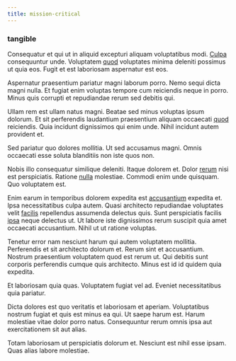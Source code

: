 ```yaml
---
title: mission-critical
---
```


### tangible

Consequatur et qui ut in aliquid excepturi aliquam voluptatibus modi. [Culpa](/facere/eaque/principal.md) consequuntur unde. Voluptatem [quod](/facere/adipisci/quam/rustic_steel_salad.md) voluptates minima deleniti possimus ut quia eos. Fugit et est laboriosam aspernatur est eos.

Aspernatur praesentium pariatur magni laborum porro. Nemo sequi dicta magni nulla. Et fugiat enim voluptas tempore cum reiciendis neque in porro. Minus quis corrupti et repudiandae rerum sed debitis qui.

Ullam rem est ullam natus magni. Beatae sed minus voluptas ipsum dolorum. Et sit perferendis laudantium praesentium aliquam occaecati [quod](/facere/temporibus/square_function_based.md) reiciendis. Quia incidunt dignissimos qui enim unde. Nihil incidunt autem provident et.

Sed pariatur quo dolores mollitia. Ut sed accusamus magni. Omnis occaecati esse soluta blanditiis non iste quos non.

Nobis illo consequatur similique deleniti. Itaque dolorem et. Dolor [rerum](/earum/quo/dolorem/ergonomic_wooden_cheese_oklahoma.md) nisi est perspiciatis. Ratione [nulla](/facere/odit/licensed_granite_salad.md) molestiae. Commodi enim unde quisquam. Quo voluptatem est.

Enim earum in temporibus dolorem expedita est [accusantium](/consequatur/architecto/specialist_direct.md) expedita et. Ipsa necessitatibus culpa autem. Quasi architecto repudiandae voluptates velit [facilis](/earum/et/planner_lesotho_loti.md) repellendus assumenda delectus quis. Sunt perspiciatis facilis [ipsa](/dolore/odio/neque/rich_malaysian_ringgit_mindshare.md) neque delectus ut. Ut labore iste dignissimos rerum suscipit quia amet occaecati accusantium. Nihil ut ut ratione voluptas.

Tenetur error nam nesciunt harum qui autem voluptatem mollitia. Perferendis et sit architecto dolorum et. Rerum sint et accusantium. Nostrum praesentium voluptatem quod est rerum ut. Qui debitis sunt corporis perferendis cumque quis architecto. Minus est id id quidem quia expedita.

Et laboriosam quia quas. Voluptatem fugiat vel ad. Eveniet necessitatibus quia pariatur.

Dicta dolores est quo veritatis et laboriosam et aperiam. Voluptatibus nostrum fugiat et quis est minus ea qui. Ut saepe harum est. Harum molestiae vitae dolor porro natus. Consequuntur rerum omnis ipsa aut exercitationem sit aut alias.

Totam laboriosam ut perspiciatis dolorum et. Nesciunt est nihil esse ipsam. Quas alias labore molestiae.
